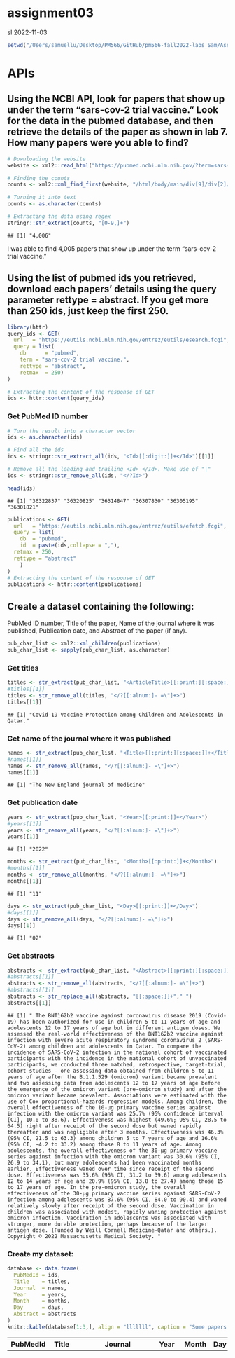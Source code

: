 assignment03
================
sl
2022-11-03

``` r
setwd("/Users/samuellu/Desktop/PM566/GitHub/pm566-fall2022-labs_Sam/Assignment/assignment03/")
```

# APIs

## Using the NCBI API, look for papers that show up under the term “sars-cov-2 trial vaccine.” Look for the data in the pubmed database, and then retrieve the details of the paper as shown in lab 7. How many papers were you able to find?

``` r
# Downloading the website
website <- xml2::read_html("https://pubmed.ncbi.nlm.nih.gov/?term=sars-cov-2%20trial%20vaccine")

# Finding the counts
counts <- xml2::xml_find_first(website, "/html/body/main/div[9]/div[2]/div[2]/div[1]/div[1]")

# Turning it into text
counts <- as.character(counts)

# Extracting the data using regex
stringr::str_extract(counts, "[0-9,]+")
```

    ## [1] "4,006"

I was able to find 4,005 papers that show up under the term “sars-cov-2
trial vaccine.”

## Using the list of pubmed ids you retrieved, download each papers’ details using the query parameter rettype = abstract. If you get more than 250 ids, just keep the first 250.

``` r
library(httr)
query_ids <- GET(
  url   = "https://eutils.ncbi.nlm.nih.gov/entrez/eutils/esearch.fcgi",
  query = list(
    db      = "pubmed",
    term = "sars-cov-2 trial vaccine.",
    rettype = "abstract",
    retmax  = 250)
)

# Extracting the content of the response of GET
ids <- httr::content(query_ids)
```

### Get PubMed ID number

``` r
# Turn the result into a character vector
ids <- as.character(ids)

# Find all the ids 
ids <- stringr::str_extract_all(ids, "<Id>[[:digit:]]+</Id>")[[1]]

# Remove all the leading and trailing <Id> </Id>. Make use of "|"
ids <- stringr::str_remove_all(ids, "</?Id>")

head(ids)
```

    ## [1] "36322837" "36320825" "36314847" "36307830" "36305195" "36301821"

``` r
publications <- GET(
  url   = "https://eutils.ncbi.nlm.nih.gov/entrez/eutils/efetch.fcgi",
  query = list(
    db  = "pubmed",
    id  = paste(ids,collapse = ","),
  retmax = 250,
  rettype = "abstract"
    )
)
# Extracting the content of the response of GET
publications <- httr::content(publications)
```

## Create a dataset containing the following:

PubMed ID number, Title of the paper, Name of the journal where it was
published, Publication date, and Abstract of the paper (if any).

``` r
pub_char_list <- xml2::xml_children(publications)
pub_char_list <- sapply(pub_char_list, as.character)
```

### Get titles

``` r
titles <- str_extract(pub_char_list, "<ArticleTitle>[[:print:][:space:]]+</ArticleTitle>")
#titles[[1]]
titles <- str_remove_all(titles, "</?[[:alnum:]- =\"]+>")
titles[[1]]
```

    ## [1] "Covid-19 Vaccine Protection among Children and Adolescents in Qatar."

### Get name of the journal where it was published

``` r
names <- str_extract(pub_char_list, "<Title>[[:print:][:space:]]+</Title>")
#names[[1]]
names <- str_remove_all(names, "</?[[:alnum:]- =\"]+>")
names[[1]]
```

    ## [1] "The New England journal of medicine"

### Get publication date

``` r
years <- str_extract(pub_char_list, "<Year>[[:print:]]+</Year>")
#years[[1]]
years <- str_remove_all(years, "</?[[:alnum:]- =\"]+>")
years[[1]]
```

    ## [1] "2022"

``` r
months <- str_extract(pub_char_list, "<Month>[[:print:]]+</Month>")
#months[[1]]
months <- str_remove_all(months, "</?[[:alnum:]- =\"]+>")
months[[1]]
```

    ## [1] "11"

``` r
days <- str_extract(pub_char_list, "<Day>[[:print:]]+</Day>")
#days[[1]]
days <- str_remove_all(days, "</?[[:alnum:]- =\"]+>")
days[[1]]
```

    ## [1] "02"

### Get abstracts

``` r
abstracts <- str_extract(pub_char_list, "<Abstract>[[:print:][:space:]]+</Abstract>")
#abstracts[[1]]
abstracts <- str_remove_all(abstracts, "</?[[:alnum:]- =\"]+>") 
#abstracts[[1]]
abstracts <- str_replace_all(abstracts, "[[:space:]]+"," ")
abstracts[[1]]
```

    ## [1] " The BNT162b2 vaccine against coronavirus disease 2019 (Covid-19) has been authorized for use in children 5 to 11 years of age and adolescents 12 to 17 years of age but in different antigen doses. We assessed the real-world effectiveness of the BNT162b2 vaccine against infection with severe acute respiratory syndrome coronavirus 2 (SARS-CoV-2) among children and adolescents in Qatar. To compare the incidence of SARS-CoV-2 infection in the national cohort of vaccinated participants with the incidence in the national cohort of unvaccinated participants, we conducted three matched, retrospective, target-trial, cohort studies - one assessing data obtained from children 5 to 11 years of age after the B.1.1.529 (omicron) variant became prevalent and two assessing data from adolescents 12 to 17 years of age before the emergence of the omicron variant (pre-omicron study) and after the omicron variant became prevalent. Associations were estimated with the use of Cox proportional-hazards regression models. Among children, the overall effectiveness of the 10-μg primary vaccine series against infection with the omicron variant was 25.7% (95% confidence interval [CI], 10.0 to 38.6). Effectiveness was highest (49.6%; 95% CI, 28.5 to 64.5) right after receipt of the second dose but waned rapidly thereafter and was negligible after 3 months. Effectiveness was 46.3% (95% CI, 21.5 to 63.3) among children 5 to 7 years of age and 16.6% (95% CI, -4.2 to 33.2) among those 8 to 11 years of age. Among adolescents, the overall effectiveness of the 30-μg primary vaccine series against infection with the omicron variant was 30.6% (95% CI, 26.9 to 34.1), but many adolescents had been vaccinated months earlier. Effectiveness waned over time since receipt of the second dose. Effectiveness was 35.6% (95% CI, 31.2 to 39.6) among adolescents 12 to 14 years of age and 20.9% (95% CI, 13.8 to 27.4) among those 15 to 17 years of age. In the pre-omicron study, the overall effectiveness of the 30-μg primary vaccine series against SARS-CoV-2 infection among adolescents was 87.6% (95% CI, 84.0 to 90.4) and waned relatively slowly after receipt of the second dose. Vaccination in children was associated with modest, rapidly waning protection against omicron infection. Vaccination in adolescents was associated with stronger, more durable protection, perhaps because of the larger antigen dose. (Funded by Weill Cornell Medicine-Qatar and others.). Copyright © 2022 Massachusetts Medical Society. "

### Create my dataset:

``` r
database <- data.frame(
  PubMedId = ids,
  Title    = titles,
  Journal  = names,
  Year     = years,
  Month    = months,
  Day      = days,
  Abstract = abstracts
)
knitr::kable(database[1:3,], align = "lllllll", caption = "Some papers about sars-cov-2 trial vaccine")
```

| PubMedId | Title                                                                                                                                                                                                                 | Journal                             | Year | Month | Day | Abstract                                                                                                                                                                                                                                                                                                                                                                                                                                                                                                                                                                                                                                                                                                                                                                                                                                                                                                                                                                                                                                                                                                                                                                                                                                                                                                                                                                                                                                                                                                                                                                                                                                                                                                                                                                                                                                                                                                                                                                                                                                                                                                                                                                                                                                                                                                                                                                                                                                                                                                                                                                                                                                                                                                                                                                                                                                                                                                                                                                                                                                                                                                                                                                                                                                                                                                                                                                                                                                                                                                                                                                                                                                                                                                                                                                           |
|:---------|:----------------------------------------------------------------------------------------------------------------------------------------------------------------------------------------------------------------------|:------------------------------------|:-----|:------|:----|:-----------------------------------------------------------------------------------------------------------------------------------------------------------------------------------------------------------------------------------------------------------------------------------------------------------------------------------------------------------------------------------------------------------------------------------------------------------------------------------------------------------------------------------------------------------------------------------------------------------------------------------------------------------------------------------------------------------------------------------------------------------------------------------------------------------------------------------------------------------------------------------------------------------------------------------------------------------------------------------------------------------------------------------------------------------------------------------------------------------------------------------------------------------------------------------------------------------------------------------------------------------------------------------------------------------------------------------------------------------------------------------------------------------------------------------------------------------------------------------------------------------------------------------------------------------------------------------------------------------------------------------------------------------------------------------------------------------------------------------------------------------------------------------------------------------------------------------------------------------------------------------------------------------------------------------------------------------------------------------------------------------------------------------------------------------------------------------------------------------------------------------------------------------------------------------------------------------------------------------------------------------------------------------------------------------------------------------------------------------------------------------------------------------------------------------------------------------------------------------------------------------------------------------------------------------------------------------------------------------------------------------------------------------------------------------------------------------------------------------------------------------------------------------------------------------------------------------------------------------------------------------------------------------------------------------------------------------------------------------------------------------------------------------------------------------------------------------------------------------------------------------------------------------------------------------------------------------------------------------------------------------------------------------------------------------------------------------------------------------------------------------------------------------------------------------------------------------------------------------------------------------------------------------------------------------------------------------------------------------------------------------------------------------------------------------------------------------------------------------------------------------------------------------|
| 36322837 | Covid-19 Vaccine Protection among Children and Adolescents in Qatar.                                                                                                                                                  | The New England journal of medicine | 2022 | 11    | 02  | The BNT162b2 vaccine against coronavirus disease 2019 (Covid-19) has been authorized for use in children 5 to 11 years of age and adolescents 12 to 17 years of age but in different antigen doses. We assessed the real-world effectiveness of the BNT162b2 vaccine against infection with severe acute respiratory syndrome coronavirus 2 (SARS-CoV-2) among children and adolescents in Qatar. To compare the incidence of SARS-CoV-2 infection in the national cohort of vaccinated participants with the incidence in the national cohort of unvaccinated participants, we conducted three matched, retrospective, target-trial, cohort studies - one assessing data obtained from children 5 to 11 years of age after the B.1.1.529 (omicron) variant became prevalent and two assessing data from adolescents 12 to 17 years of age before the emergence of the omicron variant (pre-omicron study) and after the omicron variant became prevalent. Associations were estimated with the use of Cox proportional-hazards regression models. Among children, the overall effectiveness of the 10-μg primary vaccine series against infection with the omicron variant was 25.7% (95% confidence interval \[CI\], 10.0 to 38.6). Effectiveness was highest (49.6%; 95% CI, 28.5 to 64.5) right after receipt of the second dose but waned rapidly thereafter and was negligible after 3 months. Effectiveness was 46.3% (95% CI, 21.5 to 63.3) among children 5 to 7 years of age and 16.6% (95% CI, -4.2 to 33.2) among those 8 to 11 years of age. Among adolescents, the overall effectiveness of the 30-μg primary vaccine series against infection with the omicron variant was 30.6% (95% CI, 26.9 to 34.1), but many adolescents had been vaccinated months earlier. Effectiveness waned over time since receipt of the second dose. Effectiveness was 35.6% (95% CI, 31.2 to 39.6) among adolescents 12 to 14 years of age and 20.9% (95% CI, 13.8 to 27.4) among those 15 to 17 years of age. In the pre-omicron study, the overall effectiveness of the 30-μg primary vaccine series against SARS-CoV-2 infection among adolescents was 87.6% (95% CI, 84.0 to 90.4) and waned relatively slowly after receipt of the second dose. Vaccination in children was associated with modest, rapidly waning protection against omicron infection. Vaccination in adolescents was associated with stronger, more durable protection, perhaps because of the larger antigen dose. (Funded by Weill Cornell Medicine-Qatar and others.). Copyright © 2022 Massachusetts Medical Society.                                                                                                                                                                                                                                                                                                                                                                                                                                                                                                                                                                                                                                                                                                                                                                                                                                                                                                                                                                                                                                                                                                                                                                                     |
| 36320825 | Withholding methotrexate after vaccination with ChAdOx1 nCov19 in patients with rheumatoid or psoriatic arthritis in India (MIVAC I and II): results of two, parallel, assessor-masked, randomised controlled trials. | The Lancet. Rheumatology            | 2022 | 11    | 02  | There is a necessity for an optimal COVID-19 vaccination strategy for vulnerable population groups, including people with autoimmune inflammatory arthritis on immunosuppressants such as methotrexate, which inhibit vaccine-induced immunity against SARS-CoV-2. Thus, we aimed to assess the effects of withholding methotrexate for 2 weeks after each dose of ChAdOx1 nCov-19 (Oxford-AstraZeneca) vaccine (MIVAC I) or only after the second dose of vaccine (MIVAC II) compared with continuation of methotrexate, in terms of post-vaccination antibody titres and disease flare rates. MIVAC I and II were two parallel, independent, assessor-masked, randomised trials. The trials were done at a single centre (Dr Shenoy’s Centre for Arthritis and Rheumatism Excellence; Kochi, India) in people with either rheumatoid arthritis or psoriatic arthritis with stable disease activity, who had been on a fixed dose of methotrexate for the preceding 6 weeks. Those with previous COVID-19 or who were positive for anti-SARS-CoV-2 nucleocapsid antibodies were excluded from the trials. People on high-dose corticosteroids and rituximab were also excluded, whereas other disease-modifying antirheumatic drugs were allowed. In MIVAC I, participants were randomly assigned (1:1) to stop methotrexate treatment for 2 weeks after each vaccine dose or to continue methotrexate treatment. In MIVAC II, participants who had continued methotrexate during the first dose of vaccine were randomly assigned (1:1) to withhold methotrexate for 2 weeks after the second dose of vaccine or to continue to take methotrexate. The treating physician was masked to the group assignments. The primary outcome for both MIVAC I and MIVAC II was the titre (absolute value) of anti-receptor binding domain (RBD) antibody measured 4 weeks after the second dose of vaccine. All analyses were done per protocol. The trials were registered with the Clinical Trials Registry- India, number CTRI/2021/07/034639 (MIVAC I) and CTRI/2021/07/035307 (MIVAC II). Between July 6 and Dec 15, 2021, participants were recruited to the trials. In MIVAC I, 250 participants were randomly assigned and 158 completed the study as per the protocol (80 in the methotrexate hold group and 78 in the control group; 148 \[94%\] were women and 10 \[6%\] were men). The median post-vaccination antibody titres in the methotrexate hold group were significantly higher compared with the control group (2484·0 IU/mL, IQR 1050·0-4388·8 vs 1147·5 IU/mL, 433·5-2360·3; p=0·0014). In MIVAC II, 178 participants were randomly assigned and 157 completed the study per protocol (76 in the methotrexate hold group and 81 in the control group; 135 \[86%\] were women and 22 \[14%\] were men). The methotrexate hold group had higher post-vaccination antibody titres compared with the control group (2553·5 IU/ml, IQR 1792·5-4823·8 vs 990·5, 356·1-2252·5; p\<0·0001). There were no reports of any serious adverse events during the trial period. Withholding methotrexate after both ChAdOx1 nCov-19 vaccine doses and after only the second dose led to higher anti-RBD antibody titres compared with continuation of methotrexate. However, withholding methotrexate only after the second vaccine dose resulted in a similar humoral response to holding methotrexate after both vaccine doses, without an increased risk of arthritis flares. Hence, interruption of methotrexate during the second dose of ChAdOx1 nCov-19 vaccine appears to be a safe and effective strategy to improve the antibody response in patients with rheumatoid or psoriatic arthritis. Indian Rheumatology Association. © 2022 Elsevier Ltd. All rights reserved. |
| 36314847 | An online community peer support intervention to promote COVID-19 vaccine information among essential workers: a randomized trial.                                                                                    | Annals of medicine                  | 2022 | 11    | 02  | Vaccine hesitancy is still rampant in the United States, including health care personnel. Vaccination of frontline essential workers (e.g. health care workers) is very important, especially during a pandemic. We tested the efficacy of a 4-week online, peer-led intervention (Harnessing Online Peer Education) to promote requests for COVID-19 vaccine information among essential workers. Participants (N = 120) and peer leaders (N = 12) were recruited through online advertisements from July 23 to August 20, 2021. Eligibility criteria included: 18 years or older, U.S. resident, English speaker, part of phase 1a or 1 b of COVID-19 vaccine rollout (e.g. frontline essential workers), hadn’t received a COVID-19 vaccine but able to receive one. This was a parallel assignment randomised trial. STATA was used to create a randomisation using a random number generator so that all possible assignments of participants and peer leaders to groups were equally likely. Participants were randomly assigned to intervention or control arms that consisted of two private, hidden Facebook groups, each with 30 participants. Peer leaders were randomly assigned to an intervention group, each with six peer leaders. Participants in the intervention arm were randomly assigned to three peer leaders. Participants were blinded after assignment. Peer leaders were tasked with reaching out to their assigned participants at least three times each week. Participants completed a baseline and a post intervention survey. The study is registered on ClinicalTrials.org under identifier NCT04376515 and is no longer recruiting. This work was supported by the NIAID under grant 5R01AI132030-05. A total of 101 participants analysed (50 intervention and 51 control). Six people in the intervention group and 0 people in the control group requested vaccine information. Ten people in the intervention group and six people in the control group provided proof of vaccination. The odds of requesting vaccine information in the intervention group was 13 times that in the control group (95% confidence interval: (1.5, 1772), p-value = 0.015). Thirty-seven participants in the intervention group and 31 in the control group were engaged at some point during the study. Results suggest peer-led online community groups may help to disseminate health information, aid public health efforts, and combat vaccine hesitancy. Key MessagesThe odds of requesting vaccine information was 13 times in the intervention group.Peer-led online communities may help to disseminate information and aid public health efforts to combat vaccine hesitancy.                                                                                                                                                                                                                                                                                                                                                                                                                                                                                                                                                                                                                                                                                                                                                                                                                                                                                                                                                                                                                                                                      |

Some papers about sars-cov-2 trial vaccine

I was able to get Year, Month, and Day. However, I still have to find
out a way to merge them.

# Text Mining

``` r
library(tidytext)
library(tidyverse)
```

    ## ── Attaching packages ─────────────────────────────────────── tidyverse 1.3.2 ──
    ## ✔ ggplot2 3.3.6      ✔ purrr   0.3.5 
    ## ✔ tibble  3.1.8      ✔ dplyr   1.0.10
    ## ✔ tidyr   1.2.1      ✔ forcats 0.5.2 
    ## ✔ readr   2.1.3      
    ## ── Conflicts ────────────────────────────────────────── tidyverse_conflicts() ──
    ## ✖ dplyr::between()        masks data.table::between()
    ## ✖ dplyr::filter()         masks stats::filter()
    ## ✖ dplyr::first()          masks data.table::first()
    ## ✖ readr::guess_encoding() masks rvest::guess_encoding()
    ## ✖ dplyr::lag()            masks stats::lag()
    ## ✖ dplyr::last()           masks data.table::last()
    ## ✖ purrr::transpose()      masks data.table::transpose()

``` r
library(dplyr)
library(ggplot2)
library(forcats)
```

## Read in the data

``` r
if (!file.exists("pubmed.csv"))
  download.file(
    url = "https://raw.githubusercontent.com/USCbiostats/data-science-data/master/03_pubmed/pubmed.csv",
    destfile = "pubmed.csv",
    method   = "libcurl",
    timeout  = 60
    )
pm <- read.csv("pubmed.csv")
#dim(pm)
str(pm)
```

    ## 'data.frame':    3241 obs. of  2 variables:
    ##  $ abstract: chr  "Background and aims: Many patients with coronavirus disease 2019 (COVID-19) have underlying cardiovascular (CV)"| __truncated__ "Introduction: Contradictory data have been reported on the incidence of stroke in patients with COVID-19 and th"| __truncated__ "This article aims at collecting all information needed for dentists regarding the COVID-19 pandemic throughout "| __truncated__ "OBJECTIVE. The objective of our study was to determine the misdiagnosis rate of radiologists for coronavirus di"| __truncated__ ...
    ##  $ term    : chr  "covid" "covid" "covid" "covid" ...

``` r
pm <- as_tibble(pm)
pm
```

    ## # A tibble: 3,241 × 2
    ##    abstract                                                                term 
    ##    <chr>                                                                   <chr>
    ##  1 "Background and aims: Many patients with coronavirus disease 2019 (COV… covid
    ##  2 "Introduction: Contradictory data have been reported on the incidence … covid
    ##  3 "This article aims at collecting all information needed for dentists r… covid
    ##  4 "OBJECTIVE. The objective of our study was to determine the misdiagnos… covid
    ##  5 "Background: Much of the focus regarding the global pandemic of corona… covid
    ##  6 "The World Health Organization (WHO) has issued a warning that, althou… covid
    ##  7 "The coronavirus disease (COVID-19) has spread all around the world in… covid
    ##  8 "Objective: The novel severe acute respiratory syndrome coronavirus 2 … covid
    ##  9 "COVID-19 has been declared a global pandemic by the World Health Orga… covid
    ## 10 "Background: Coronavirus disease 2019 (COVID-19) is a novel infectious… covid
    ## # … with 3,231 more rows

## 1. Tokenize the abstracts and count the number of each token. Do you see anything interesting? Does removing stop words change what tokens appear as the most frequent? What are the 5 most common tokens for each search term after removing stopwords?

``` r
pm %>%
  unnest_tokens(token, abstract) %>%
  count(token) %>%
  top_n(10, n) %>%
  ggplot(aes(n, fct_reorder(token, n))) +
  geom_col()
```

![](README_files/figure-gfm/unnamed-chunk-14-1.png)<!-- -->

I can only find “covid” and “19” which are interesting because there are
lots of stop words. It would be nice to remove stop words.

``` r
pm %>%
  unnest_tokens(token, abstract) %>%
  anti_join(stop_words, by = c("token" = "word")) %>%
  count(token) %>%
  top_n(10, n) %>%
  ggplot(aes(n, fct_reorder(token, n))) +
  geom_col()
```

![](README_files/figure-gfm/unnamed-chunk-15-1.png)<!-- -->

After removing stop words, the word “covid” became the most frequent
word and we can also find there are other interesting words appeared to
the top 10 list.

``` r
pm %>%
  unnest_tokens(token, abstract) %>%
  group_by(term) %>%
  count(token, sort = TRUE) %>%
  filter(!(token %in% stop_words$word) & !grepl(pattern = "^[0-9]+$", x = token)) %>%
  top_n(5, n) %>%
  arrange(term, desc(n)) %>%
knitr::kable()
```

| term            | token        |    n |
|:----------------|:-------------|-----:|
| covid           | covid        | 7275 |
| covid           | patients     | 2293 |
| covid           | disease      |  943 |
| covid           | pandemic     |  800 |
| covid           | coronavirus  |  647 |
| covid           | health       |  647 |
| cystic fibrosis | fibrosis     |  867 |
| cystic fibrosis | cystic       |  862 |
| cystic fibrosis | cf           |  625 |
| cystic fibrosis | patients     |  586 |
| cystic fibrosis | disease      |  400 |
| meningitis      | patients     |  446 |
| meningitis      | meningitis   |  429 |
| meningitis      | meningeal    |  219 |
| meningitis      | csf          |  206 |
| meningitis      | clinical     |  187 |
| preeclampsia    | pre          | 2038 |
| preeclampsia    | eclampsia    | 2005 |
| preeclampsia    | preeclampsia | 1863 |
| preeclampsia    | women        | 1196 |
| preeclampsia    | pregnancy    |  969 |
| prostate cancer | cancer       | 3840 |
| prostate cancer | prostate     | 3832 |
| prostate cancer | patients     |  934 |
| prostate cancer | treatment    |  926 |
| prostate cancer | disease      |  652 |

After removing stop words, I created a list with the 5 most common
tokens for each search term. We can understand that each search term
contains its own related words from this list.

2.  Tokenize the abstracts into bigrams. Find the 10 most common bigram
    and visualize them with ggplot2.

``` r
pm %>%
  unnest_ngrams(ngram, abstract, n = 2) %>%
  count(ngram, sort = TRUE) %>%
  top_n(10, n) %>%
  ggplot(aes(n, fct_reorder(ngram, n))) +
  geom_col()
```

![](README_files/figure-gfm/unnamed-chunk-16-1.png)<!-- -->

Althought we may tokenize the abstracts into bigrams, I was wondering
whether I can remove those stop words in bigrams.

3.  Calculate the TF-IDF value for each word-search term combination.
    (here you want the search term to be the “document”) What are the 5
    tokens from each search term with the highest TF-IDF value? How are
    the results different from the answers you got in question 1?

``` r
pm %>%
  unnest_tokens(token, abstract) %>%
  group_by(term) %>%
  count(token, sort = TRUE) %>%
  filter(!(token %in% stop_words$word)) %>%
  top_n(5, n) %>%
  bind_tf_idf(token, term, n) %>%
  arrange(term, desc(tf_idf)) %>%
knitr::kable()
```

| term            | token        |    n |        tf |       idf |    tf_idf |
|:----------------|:-------------|-----:|----------:|----------:|----------:|
| covid           | covid        | 7275 | 0.3965442 | 1.6094379 | 0.6382133 |
| covid           | 19           | 7035 | 0.3834623 | 1.6094379 | 0.6171588 |
| covid           | pandemic     |  800 | 0.0436062 | 1.6094379 | 0.0701815 |
| covid           | patients     | 2293 | 0.1249864 | 0.2231436 | 0.0278899 |
| covid           | disease      |  943 | 0.0514009 | 0.5108256 | 0.0262569 |
| cystic fibrosis | fibrosis     |  867 | 0.2595808 | 1.6094379 | 0.4177792 |
| cystic fibrosis | cystic       |  862 | 0.2580838 | 1.6094379 | 0.4153699 |
| cystic fibrosis | cf           |  625 | 0.1871257 | 1.6094379 | 0.3011673 |
| cystic fibrosis | disease      |  400 | 0.1197605 | 0.5108256 | 0.0611767 |
| cystic fibrosis | patients     |  586 | 0.1754491 | 0.2231436 | 0.0391503 |
| meningitis      | meningitis   |  429 | 0.2885003 | 1.6094379 | 0.4643234 |
| meningitis      | meningeal    |  219 | 0.1472764 | 1.6094379 | 0.2370322 |
| meningitis      | csf          |  206 | 0.1385340 | 1.6094379 | 0.2229618 |
| meningitis      | clinical     |  187 | 0.1257566 | 1.6094379 | 0.2023974 |
| meningitis      | patients     |  446 | 0.2999328 | 0.2231436 | 0.0669281 |
| preeclampsia    | pre          | 2038 | 0.2525090 | 1.6094379 | 0.4063975 |
| preeclampsia    | eclampsia    | 2005 | 0.2484203 | 1.6094379 | 0.3998170 |
| preeclampsia    | preeclampsia | 1863 | 0.2308264 | 1.6094379 | 0.3715008 |
| preeclampsia    | women        | 1196 | 0.1481849 | 1.6094379 | 0.2384943 |
| preeclampsia    | pregnancy    |  969 | 0.1200595 | 1.6094379 | 0.1932283 |
| prostate cancer | cancer       | 3840 | 0.3770621 | 1.6094379 | 0.6068580 |
| prostate cancer | prostate     | 3832 | 0.3762765 | 1.6094379 | 0.6055937 |
| prostate cancer | treatment    |  926 | 0.0909269 | 1.6094379 | 0.1463413 |
| prostate cancer | disease      |  652 | 0.0640220 | 0.5108256 | 0.0327041 |
| prostate cancer | patients     |  934 | 0.0917125 | 0.2231436 | 0.0204651 |

This list shows the top 5 tokens from each search term with the highest
TF-IDF value. The results are more relevant to their terms and it can
can be easier to target their main tokens with one glance than the
method from question 1.
